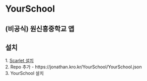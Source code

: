 
<h1>YourSchool</h1>
<h2>(비공식) 원신흥중학교 앱</h2>
<h2>설치</h2>
1. <a href="itms-services://?action=download-manifest&url=https://resources.usescarlet.com/Plist/ScarletAlpha.plist">Scarlet 설치</a>
<br />
2. Repo 추가
- https://jonathan.kro.kr/YourSchool/YourSchool.json
<br />
3. YourSchool 설치
